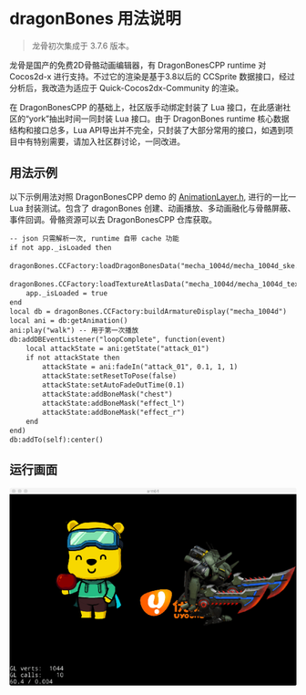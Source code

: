 # dragonBones 用法说明

> 龙骨初次集成于 3.7.6 版本。

龙骨是国产的免费2D骨骼动画编辑器，有 DragonBonesCPP runtime 对 Cocos2d-x 进行支持。不过它的渲染是基于3.8以后的 CCSprite 数据接口，经过分析后，我改造为适应于 Quick-Cocos2dx-Community 的渲染。

在 DragonBonesCPP 的基础上，社区版手动绑定封装了 Lua 接口，在此感谢社区的“york”抽出时间一同封装 Lua 接口。由于 DragonBones runtime 核心数据结构和接口总多，Lua API导出并不完全，只封装了大部分常用的接口，如遇到项目中有特别需要，请加入社区群讨论，一同改进。

## 用法示例

以下示例用法对照 DragonBonesCPP demo 的 [AnimationLayer.h](https://github.com/DragonBones/DragonBonesCPP/blob/master/Cocos2DX_3.x/Demos/Classes/AnimationLayer.h), 进行的一比一 Lua 封装测试。包含了 dragonBones 创建、动画播放、多动画融化与骨骼屏蔽、事件回调。骨骼资源可以去 DragonBonesCPP 仓库获取。

```
-- json 只需解析一次, runtime 自带 cache 功能
if not app._isLoaded then
	dragonBones.CCFactory:loadDragonBonesData("mecha_1004d/mecha_1004d_ske.json")
	dragonBones.CCFactory:loadTextureAtlasData("mecha_1004d/mecha_1004d_tex.json")
	app._isLoaded = true
end
local db = dragonBones.CCFactory:buildArmatureDisplay("mecha_1004d")
local ani = db:getAnimation()
ani:play("walk") -- 用于第一次播放
db:addDBEventListener("loopComplete", function(event)
	local attackState = ani:getState("attack_01")
	if not attackState then
		attackState = ani:fadeIn("attack_01", 0.1, 1, 1)
		attackState:setResetToPose(false)
		attackState:setAutoFadeOutTime(0.1)
		attackState:addBoneMask("chest")
		attackState:addBoneMask("effect_l")
		attackState:addBoneMask("effect_r")
	end
end)
db:addTo(self):center()
```

## 运行画面

![dragonbones.png](./dragonbones.png)
